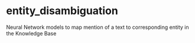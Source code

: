 # entity_disambiguation
Neural Network models to map mention of a text to corresponding entity in the  Knowledge Base
